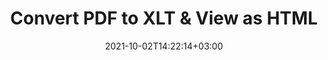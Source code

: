 ---
############################# Static ############################
layout: "autogen"
date: 2021-10-02T14:22:14+03:00
draft: false
path: "total/net/conversion/pdf-to-xlt/"

############################# Head ############################
head_title: "Convert PDF to XLT in C# VB.NET & View as HTML"
head_description: "Code example to convert PDF to XLT and 100+ other file formats in .NET (C#, VB.NET, ASP.NET & .NET Core) applications. Display the Converted XLT document as HTML viewer."

############################# Header ############################
title: "Convert PDF to XLT & View as HTML"
description: "Programmatically convert PDF to XLT in .NET applications using flexible options to customize the resultant document. Convert the complete document or specific pages based on page numbers or selective page ranges using the .NET document conversion library."

############################# SubMenu ############################
submenu:
    enable: false

############################# Content ############################
content:
    enable: true
    block:
    - title_left: "PDF to XLT Conversion in C# .NET"
      content_left: |
          PDF to XLT file conversion using C#. Add watermark and view the converted document as HTML without using any external software.

          -   Create **Converter** object to convert PDF document
          -   Set the convert options for XLT format
          -   Call **Convert** method of **Converter** class instance for conversion to XLT
          -   Set options for HTML viewer
          -   Create **Viewer** object to view converted XLT as HTML
          
      title_right: "Convert Whole Document or Specific Pages"
      content_right: |
          You require `GroupDocs.Conversion` & `GroupDocs.Viewer` namespaces to convert between a wide range of popular document types such as PDF, Microsoft Word, Excel, PowerPoint, Project, Outlook, HTML, diagrams and image file formats. Explore other [.NET APIs for Office documents](https://products.conholdate.com/total/net/) as offered by Conholdate.Total.
          
          Get the respective assembly files from the [downloads](https://downloads.conholdate.com/total/net) or fetch the whole package from [Nuget](https://www.nuget.org/packages/Conholdate.Total/) to add 'Conholdate.Total` directly in your workspace.
          
      code: |
          ```cs {linenos=false}
          // Convert PDF to XLT using GroupDocs.Conversion API
          // Create Converter object to convert PDF document
          using (Converter converter = new Converter("input.pdf"))
          {
              // set the convert options for XLT format
              var convertOptions = converter.GetPossibleConversions()["xlt"].ConvertOptions;

              // convert to XLT format
              converter.Convert("output.xlt", convertOptions);
          }

          // Set options for HTML viewer
          HtmlViewOptions viewOptions = HtmlViewOptions.ForEmbeddedResources("output{0}.html");

          // Create Viewer object to view converted XLT as HTML
          using (Viewer viewer = new Viewer("output.xlt"))
          {
              viewer.View(viewOptions);
          }
          ```
    - title_left: "Add Watermark to Converted XLT in C#"
      content_left: |
          Accurately convert documents (PDF to XLT) exactly as the original file and apply text or image watermarks to the converted document pages using C# .NET.

          -   Create **Converter** object to convert PDF document
          -   Create new instance of **WatermarkOptions** class
          -   Specify watermark properties (color, width, text, image etc)
          -   Instantiate the proper **ConvertOptions** class
          -   Set **Watermark** property of the **ConvertOptions** instance
          -   Call **Convert** method of **Converter** class instance for conversion to XLT
        
      title_right: "Source Document Information Extraction"
      content_right: |
          The documents information extraction feature not only allows getting the basic information about the source document file but it also supports extracting some valuable file-format specific information such as project start and end dates of a Microsoft Project file, any printing restrictions on a PDF document, list of folders enclosed in an Outlook data file etc. 

          Convert popular document file formats on different operating systems such as Windows, Linux or macOS while using platforms such as Windows Azure, Mono and Xamarin.
          
      code: |
          ```cs {linenos=false}
          // Create Converter object to convert PDF document
          using (Converter converter = new Converter("input.pdf"))
          {
              // Create new instance of WatermarkOptions class
              WatermarkOptions watermark = new WatermarkOptions
              {
                  Text = "Sample watermark",
                  Color = Color.Red,
                  Width = 100,
                  Height = 100,
                  Background = true
              };

              // Instantiate the proper ConvertOptions class
              PdfConvertOptions options = new PdfConvertOptions
              {
                  Watermark = watermark
              };

              // convert to XLT format
              converter.Convert("output.xlt", options);
          }
          ```
############################# About Formats ############################
about_formats:
    enable: false
############################# More Formats ############################
more_formats:
    enable: true
    auto: false
    other_out_formats: PDF DOCX DOT DOTX DOTM TXT RTF HTML MHTML XLS XLSX XLSM XLT XLTX XLTM CSV DIF PPT PPTX PPS PPSX POT POTX POTM ODT OTT OTP ODP ODS EMZ WMZ SVGZ TEX DCM WMF BMP PNG GIF JPEG TIFF
############################# Back to top ###############################
back_to_top:
  enable: true
---